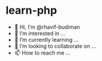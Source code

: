 # learn-php


- 👋 Hi, I’m @rhavif-budiman
- 👀 I’m interested in ...
- 🌱 I’m currently learning ...
- 💞️ I’m looking to collaborate on ...
- 📫 How to reach me ...